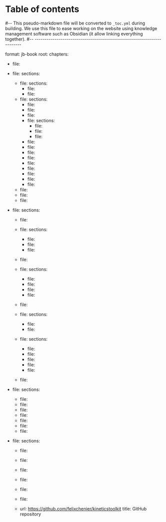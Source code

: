 # Table of contents
#-- This pseudo-markdown file will be converted to `_toc.yml` during building. We use this file to ease working on the website using knowledge management software such as Obsidian (it allow linking everything together).
#-- -----------------------------------------------------------------------


format: jb-book
root: [](index.md)
chapters:
  - file: [](ktk_getting_started.md)
  - file: [](python_biomechanics_intro.md)
    sections:
      - file: [](python_getting_started.md)
        sections:
          - file: [](python_installing.md)
          - file: [](python_using_spyder.md)
      - file: [](python.md)
        sections:
          - file: [](python_arithmetics_and_variables.md)
          - file: [](python_numbers.md)
          - file: [](python_strings.md)
          - file: [](python_functions.md)
            sections:
              - file: [](python_functions_syntax.md)
              - file: [](python_functions_good_practice.md)
              - file: [](python_function_keywords.md)
          - file: [](python_conditions.md)
          - file: [](python_lists.md)
          - file: [](python_while.md)
          - file: [](python_for.md)
          - file: [](python_dicts.md)
          - file: [](python_string_operations.md)
          - file: [](python_more_advanced.md)
          - file: [](python_integration_exercises.md)
          - file: [](python_external_tutorials.md)
      - file: [](numpy.md)
      - file: [](matplotlib.md)
      - file: [](pandas.md)

  - file: [](ktk.md)
    sections:
      - file: [](ktk_installing.md)
    
      - file: [](timeseries.md)
        sections:
          - file: [](timeseries_basics.md)
          - file: [](timeseries_manipulating.md)
          - file: [](timeseries_dataframes.md)
      - file: [](loadsave.md)
      - file: [](filters.md)
        sections:
          - file: [](filters_butter.md)
          - file: [](filters_smooth.md)
          - file: [](filters_savgol.md)
          - file: [](filters_median.md)
      - file: [](cycles.md)
      - file: [](geometry.md)
        sections:
          - file: [](geometry_basics.md)
          - file: [](geometry_dimension_conventions.md)
      - file: [](kinematics.md)
        sections:
          - file: [](kinematics_load_visualize.md)
          - file: [](kinematics_joint_angles.md)
          - file: [](kinematics_reconstructing_occluded_markers.md)
          - file: [](kinematics_reconstructing_removed_markers.md)
          - file: [](kinematics_reconstructing_probed_points.md)
      - file: [](extensions.md)
    
  - file: [](api_reference.md)
    sections:
      - file: [](ktk_conventions.md)
      - file: [](ktk_integration_workflow.md)
      - file: [](api_classes.md)
      - file: [](api_functions.md)
      - file: [](api_modules.md)
      - file: [](dev_extensions.md)
      - file: [](ktk_release_notes.md)
    
  - file: [](dev_contributing.md)
    sections:
      - file: [](ktk_citing.md)
      - file: [](dev_rules.md)
      - file: [](dev_code_of_conduct.md)
      - file: [](dev_installing_from_github.md)
      - file: [](dev_coding_style.md)

      - file: [](dev_tutorials.md)
    
      - url: https://github.com/felixchenier/kineticstoolkit
        title: GitHub repository
